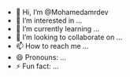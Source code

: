 - 👋 Hi, I’m @Mohamedamrdev
- 👀 I’m interested in ...
- 🌱 I’m currently learning ...
- 💞️ I’m looking to collaborate on ...
- 📫 How to reach me ...
- 😄 Pronouns: ...
- ⚡ Fun fact: ...

<!---
Mohamedamrdev/Mohamedamrdev is a ✨ special ✨ repository because its `README.md` (this file) appears on your GitHub profile.
You can click the Preview link to take a look at your changes.
--->
